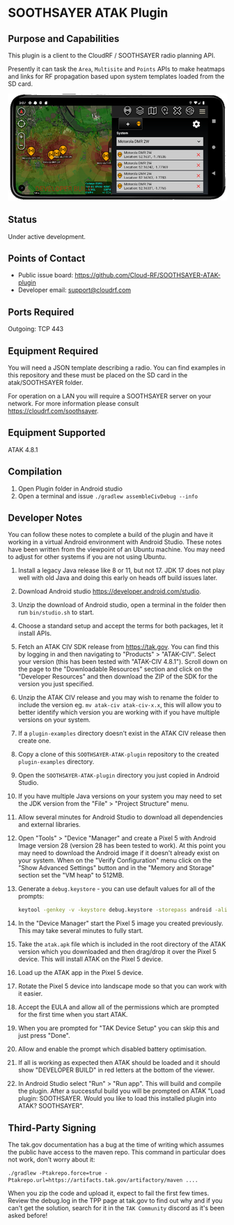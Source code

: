# SOOTHSAYER ATAK Plugin

## Purpose and Capabilities

This plugin is a client to the CloudRF / SOOTHSAYER radio planning API. 

Presently it can task the `Area`, `Multisite` and `Points` APIs to make heatmaps and links for RF propagation based upon system templates loaded from the SD card.

![SOOTHSAYER ATAK plugin](help/soothsayer_atak.jpg "SOOTHSAYER ATAK plugin")

## Status

Under active development.

## Points of Contact

- Public issue board: https://github.com/Cloud-RF/SOOTHSAYER-ATAK-plugin
- Developer email: [support@cloudrf.com](mailto:support@cloudrf.com)

## Ports Required

Outgoing: TCP 443

## Equipment Required

You will need a JSON template describing a radio. You can find examples in this repository and these must be placed on the SD card in the atak/SOOTHSAYER folder.

For operation on a LAN you will require a SOOTHSAYER server on your network. For more information please consult https://cloudrf.com/soothsayer.

## Equipment Supported

ATAK 4.8.1

## Compilation

1. Open Plugin folder in Android studio
2. Open a terminal and issue `./gradlew assembleCivDebug --info`

## Developer Notes

You can follow these notes to complete a build of the plugin and have it working in a virtual Android environment with Android Studio. These notes have been written from the viewpoint of an Ubuntu machine. You may need to adjust for other systems if you are not using Ubuntu.

1. Install a legacy Java release like 8 or 11, but not 17. JDK 17 does not play well with old Java and doing this early on heads off build issues later.
2. Download Android studio https://developer.android.com/studio.
3. Unzip the download of Android studio, open a terminal in the folder then run `bin/studio.sh` to start.
4. Choose a standard setup and accept the terms for both packages, let it install APIs.
5. Fetch an ATAK CIV SDK release from https://tak.gov. You can find this by logging in and then navigating to "Products" > "ATAK-CIV". Select your version (this has been tested with "ATAK-CIV 4.8.1"). Scroll down on the page to the "Downloadable Resources" section and click on the "Developer Resources" and then download the ZIP of the SDK for the version you just specified.
6. Unzip the ATAK CIV release and you may wish to rename the folder to include the version eg. `mv atak-civ atak-civ-x.x`, this will allow you to better identify which version you are working with if you have multiple versions on your system.
7. If a `plugin-examples` directory doesn't exist in the ATAK CIV release then create one.
8. Copy a clone of this `SOOTHSAYER-ATAK-plugin` repository to the created `plugin-examples` directory.
9. Open the `SOOTHSAYER-ATAK-plugin` directory you just copied in Android Studio.
10. If you have multiple Java versions on your system you may need to set the JDK version from the "File" > "Project Structure" menu.
11. Allow several minutes for Android Studio to download all dependencies and external libraries.
12. Open "Tools" > "Device "Manager" and create a Pixel 5 with Android Image version 28 (version 28 has been tested to work). At this point you may need to download the Android image if it doesn't already exist on your system. When on the "Verify Configuration" menu click on the "Show Advanced Settings" button and in the "Memory and Storage" section set the "VM heap" to 512MB.
13. Generate a `debug.keystore` - you can use default values for all of the prompts:
    
    ```bash
    keytool -genkey -v -keystore debug.keystore -storepass android -alias androiddebugkey -keypass android -keyalg RSA -keysize 2048 -validity 10000
    ```
    
14. In the "Device Manager" start the Pixel 5 image you created previously. This may take several minutes to fully start.
15. Take the `atak.apk` file which is included in the root directory of the ATAK version which you downloaded and then drag/drop it over the Pixel 5 device. This will install ATAK on the Pixel 5 device.
16. Load up the ATAK app in the Pixel 5 device.
17. Rotate the Pixel 5 device into landscape mode so that you can work with it easier.
18. Accept the EULA and allow all of the permissions which are prompted for the first time when you start ATAK.
19. When you are prompted for "TAK Device Setup" you can skip this and just press "Done".
20. Allow and enable the prompt which disabled battery optimisation.
21. If all is working as expected then ATAK should be loaded and it should show "DEVELOPER BUILD" in red letters at the bottom of the viewer.
22. In Android Studio select "Run" > "Run app". This will build and compile the plugin. After a successful build you will be prompted on ATAK "Load plugin: SOOTHSAYER. Would you like to load this installed plugin into ATAK? SOOTHSAYER".

## Third-Party Signing

The tak.gov documentation has a bug at the time of writing which assumes the public have access to the maven repo.
This command in particular does not work, don't worry about it:

```
./gradlew -Ptakrepo.force=true -Ptakrepo.url=https://artifacts.tak.gov/artifactory/maven ....
```
When you zip the code and upload it, expect to fail the first few times. Review the debug.log in the TPP page at tak.gov to find out why and if you can't get the solution, search for it in the `TAK Community` discord as it's been asked before!

